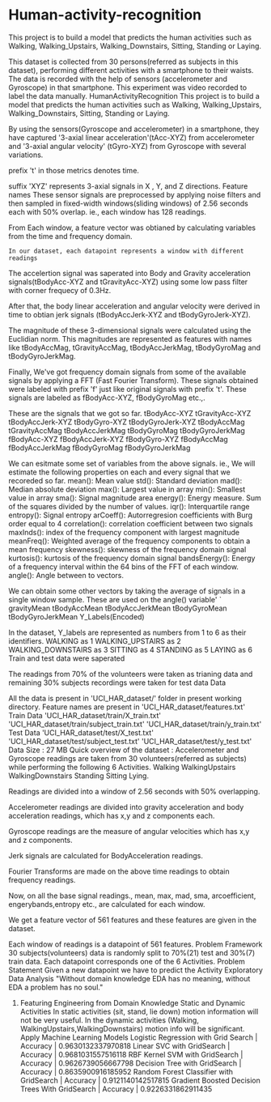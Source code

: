 # Human-activity-recognition


This project is to build a model that predicts the human activities such as Walking, Walking_Upstairs, Walking_Downstairs, Sitting, Standing or Laying.

This dataset is collected from 30 persons(referred as subjects in this dataset), performing different activities with a smartphone to their waists. The data is recorded with the help of sensors (accelerometer and Gyroscope) in that smartphone. This experiment was video recorded to label the data manually.
HumanActivityRecognition
This project is to build a model that predicts the human activities such as Walking, Walking_Upstairs, Walking_Downstairs, Sitting, Standing or Laying.

By using the sensors(Gyroscope and accelerometer) in a smartphone, they have captured '3-axial linear acceleration'(tAcc-XYZ) from accelerometer and '3-axial angular velocity' (tGyro-XYZ) from Gyroscope with several variations.

prefix 't' in those metrics denotes time.

suffix 'XYZ' represents 3-axial signals in X , Y, and Z directions.
Feature names
These sensor signals are preprocessed by applying noise filters and then sampled in fixed-width windows(sliding windows) of 2.56 seconds each with 50% overlap. ie., each window has 128 readings.

From Each window, a feature vector was obtianed by calculating variables from the time and frequency domain.

    In our dataset, each datapoint represents a window with different readings

The accelertion signal was saperated into Body and Gravity acceleration signals(tBodyAcc-XYZ and tGravityAcc-XYZ) using some low pass filter with corner frequecy of 0.3Hz.

After that, the body linear acceleration and angular velocity were derived in time to obtian jerk signals (tBodyAccJerk-XYZ and tBodyGyroJerk-XYZ).

The magnitude of these 3-dimensional signals were calculated using the Euclidian norm. This magnitudes are represented as features with names like tBodyAccMag, tGravityAccMag, tBodyAccJerkMag, tBodyGyroMag and tBodyGyroJerkMag.

Finally, We've got frequency domain signals from some of the available signals by applying a FFT (Fast Fourier Transform). These signals obtained were labeled with prefix 'f' just like original signals with prefix 't'. These signals are labeled as fBodyAcc-XYZ, fBodyGyroMag etc.,.

These are the signals that we got so far.
    tBodyAcc-XYZ
    tGravityAcc-XYZ
    tBodyAccJerk-XYZ
    tBodyGyro-XYZ
    tBodyGyroJerk-XYZ
    tBodyAccMag
    tGravityAccMag
    tBodyAccJerkMag
    tBodyGyroMag
    tBodyGyroJerkMag
    fBodyAcc-XYZ
    fBodyAccJerk-XYZ
    fBodyGyro-XYZ
    fBodyAccMag
    fBodyAccJerkMag
    fBodyGyroMag
    fBodyGyroJerkMag

We can esitmate some set of variables from the above signals. ie., We will estimate the following properties on each and every signal that we recoreded so far.
    mean(): Mean value
    std(): Standard deviation
    mad(): Median absolute deviation
    max(): Largest value in array
    min(): Smallest value in array
    sma(): Signal magnitude area
    energy(): Energy measure. Sum of the squares divided by the number of values.
    iqr(): Interquartile range
    entropy(): Signal entropy
    arCoeff(): Autorregresion coefficients with Burg order equal to 4
    correlation(): correlation coefficient between two signals
    maxInds(): index of the frequency component with largest magnitude
    meanFreq(): Weighted average of the frequency components to obtain a mean frequency
    skewness(): skewness of the frequency domain signal
    kurtosis(): kurtosis of the frequency domain signal
    bandsEnergy(): Energy of a frequency interval within the 64 bins of the FFT of each window.
    angle(): Angle between to vectors.

We can obtain some other vectors by taking the average of signals in a single window sample. These are used on the angle() variable' `
    gravityMean
    tBodyAccMean
    tBodyAccJerkMean
    tBodyGyroMean
    tBodyGyroJerkMean
Y_Labels(Encoded)

In the dataset, Y_labels are represented as numbers from 1 to 6 as their identifiers.
    WALKING as 1
    WALKING_UPSTAIRS as 2
    WALKING_DOWNSTAIRS as 3
    SITTING as 4
    STANDING as 5
    LAYING as 6
Train and test data were saperated

The readings from 70% of the volunteers were taken as trianing data and remaining 30% subjects recordings were taken for test data
Data

All the data is present in 'UCI_HAR_dataset/' folder in present working directory.
    Feature names are present in 'UCI_HAR_dataset/features.txt'
    Train Data
        'UCI_HAR_dataset/train/X_train.txt'
        'UCI_HAR_dataset/train/subject_train.txt'
        'UCI_HAR_dataset/train/y_train.txt'
    Test Data
        'UCI_HAR_dataset/test/X_test.txt'
        'UCI_HAR_dataset/test/subject_test.txt'
        'UCI_HAR_dataset/test/y_test.txt'
Data Size :
27 MB
Quick overview of the dataset :
Accelerometer and Gyroscope readings are taken from 30 volunteers(referred as subjects) while performing the following 6 Activities.
    Walking
    WalkingUpstairs
    WalkingDownstairs
    Standing
    Sitting
    Lying.

Readings are divided into a window of 2.56 seconds with 50% overlapping.

Accelerometer readings are divided into gravity acceleration and body acceleration readings, which has x,y and z components each.

Gyroscope readings are the measure of angular velocities which has x,y and z components.

Jerk signals are calculated for BodyAcceleration readings.

Fourier Transforms are made on the above time readings to obtain frequency readings.

Now, on all the base signal readings., mean, max, mad, sma, arcoefficient, engerybands,entropy etc., are calculated for each window.

We get a feature vector of 561 features and these features are given in the dataset.

Each window of readings is a datapoint of 561 features.
Problem Framework
30 subjects(volunteers) data is randomly split to 70%(21) test and 30%(7) train data.
Each datapoint corresponds one of the 6 Activities.
Problem Statement
Given a new datapoint we have to predict the Activity
Exploratory Data Analysis
"Without domain knowledge EDA has no meaning, without EDA a problem has no soul."

1. Featuring Engineering from Domain Knowledge
Static and Dynamic Activities
    In static activities (sit, stand, lie down) motion information will not be very useful.
    In the dynamic activities (Walking, WalkingUpstairs,WalkingDownstairs) motion info will be significant.
Apply Machine Learning Models
Logistic Regression with Grid Search
| Accuracy |
0.9630132337970818
Linear SVC with GridSearch
| Accuracy |
0.9681031557516118
RBF Kernel SVM with GridSearch
| Accuracy |
0.9626739056667798
Decision Tree with GridSearch
| Accuracy |
0.8635900916185952
Random Forest Classifier with GridSearch
| Accuracy |
0.9121140142517815
Gradient Boosted Decision Trees With GridSearch
| Accuracy |
0.9226331862911435
